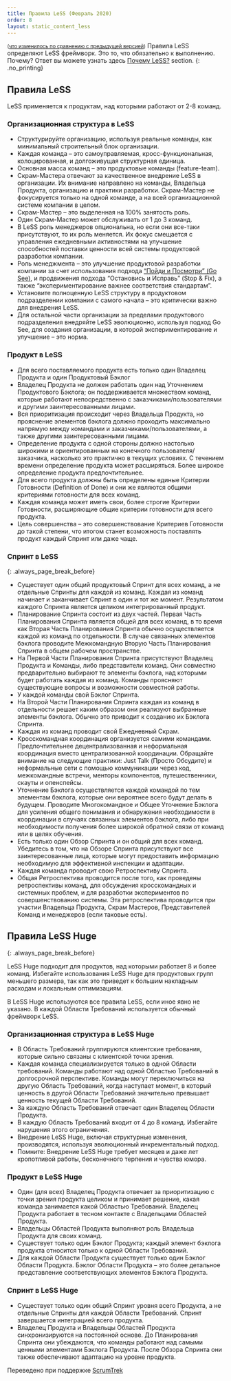 ```yaml
---
title: Правила LeSS (Февраль 2020)
order: 8
layout: static_content_less
---
```


<small>([что изменилось по сравнению с предыдущей версией](/less/rules/rules-changes.html))</small>
Правила LeSS определяют LeSS фреймворк. Это то, что обязательно к выполнению. Почему? Ответ вы можете узнать здесь [Почему LeSS?](../framework/why-less.html) section.
{: .no_printing}

## Правила LeSS

LeSS применяется к продуктам, над которыми работают от 2-8 команд.

### Организационная структура в LeSS

* Структурируйте организацию, используя реальные команды, как минимальный строительный блок организации.
* Каждая команда – это самоуправляемая, кросс-функциональная, колоцированная, и долгоживущая структурная единица.
* Основная масса команд – это продуктовые команды (feature-team).
* Скрам-Мастера отвечают за качественное внедрение LeSS в организации. Их внимание направлено на команды, Владельца Продукта, организацию и практики разработки. Скрам-Мастер не фокусируется только на одной команде, а на всей организационной системе компании в целом.
* Скрам-Мастер – это выделенная на 100% занятость роль.
* Один Скрам-Мастер может обслуживать от 1 до 3 команд.
* В LeSS роль менеджеров опциональна, но если они все-таки присутствуют, то их роль меняется. Их фокус смещается с управления ежедневными активностями на улучшение способностей поставки ценности всей системы продуктовой разработки компании.
* Роль менеджмента – это улучшение продуктовой разработки компании за счет использования подхода [“Пойди и Посмотри” (Go See)](/ru/less/principles/continuous-improvement-towards-perfection.html#пойди-и-посмотри), и продвижения подхода “Остановись и Исправь” (Stop & Fix), а также “экспериментирование важнее соответствия стандартам”.  
* Установите полноценную LeSS структуру в продуктовом подразделении компании с самого начала – это критически важно для внедрения LeSS.
* Для остальной части организации за пределами продуктового подразделения внедряйте LeSS эволюционно, используя подход Go See, для создания организации, в которой экспериментирование и улучшение – это норма.

### Продукт в LeSS

* Для всего поставляемого продукта есть только один Владелец Продукта и один Продуктовый Бэклог
* Владелец Продукта не должен работать один над Уточнением Продуктового Бэклога; он поддерживается множеством команд, которые работают непосредственно с заказчиками/пользователями и другими заинтересованными лицами.
* Вся приоритизация происходит через Владельца Продукта, но прояснение элементов бэклога должно проходить максимально напрямую между командами и заказчиками/пользователями, а также другими заинтересованными лицами.
* Определение продукта с одной стороны должно настолько широкими и ориентированным на конечного пользователя/заказчика, насколько это практично в текущих условиях. С течением времени определение продукта может расширяться. Более широкое определение продукта предпочтительнее.
* Для всего продукта должны быть определены единые Критерии Готовности (Definition of Done) и они же являются общими критериями готовности для всех команд.
* Каждая команда может иметь свои, более строгие Критерии Готовности, расширяющие общие критерии готовности для всего продукта.
* Цель совершенства – это совершенствование Критериев Готовности до такой степени, что итогом станет возможность поставлять продукт каждый Спринт или даже чаще.

### Спринт в LeSS
{: .always_page_break_before}

* Существует один общий продуктовый Спринт для всех команд, а не отдельные Спринты для каждой из команд. Каждая из команд начинает и заканчивает Спринт в один и тот же момент. Результатом каждого Спринта является целиком интегрированный продукт.
* Планирование Спринта состоит из двух частей. Первая Часть Планирования Спринта является общей для всех команд, в то время как Вторая Часть Планирования Спринта обычно осуществляется каждой из команд по отдельности. В случае связанных элементов бэклога проводите Межкомандную Вторую Часть Планирования Спринта в общем рабочем пространстве.
* На Первой Части Планирования Спринта присутствуют Владелец Продукта и Команды, либо представители команд. Они совместно предварительно выбирают те элементы бэклога, над которыми будет работать каждая из команд. Команды проясняют существующие вопросы и возможности совместной работы.
* У каждой команды свой Бэклог Спринта.
* На Второй Части Планирования Спринта каждая из команд в отдельности решает каким образом они реализуют выбранные элементы бэклога. Обычно это приводит к созданию их Бэклога Спринта.
* Каждая из команд проводит свой Ежедневный Скрам.
* Кросскомандная координация организуется самими командами. Предпочтительнее децентрализованная и неформальная координация вместо централизованной координации. Обращайте внимание на следующие практики: Just Talk (Просто Обсудите) и неформальные сети с помощью коммуникации через код, межкомандные встречи, менторы компонентов, путешественники, скауты и опенспейсы.
* Уточнение Бэклога осуществляется каждой командой по тем элементам бэклога, которые они вероятнее всего будут делать в будущем. Проводите Многокомандное и Общее Уточнение Бэклога для усиления общего понимания и обнаружения необходимости в координации в случаях связанных элементов бэклога, либо при необходимости получения более широкой обратной связи от команд или в целях обучения.
* Есть только один Обзор Спринта и он общий для всех команд. Убедитесь в том, что на Обзоре Спринта присутствуют все заинтересованные лица, которые могут предоставить информацию необходимую для эффективной инспекции и адаптации.
* Каждая команда проводит свою Ретроспективу Спринта.
* Общая Ретроспектива проводится после того, как проведены ретроспективы команд, для обсуждения кросскомандных и системных проблем, и для разработки экспериментов по совершенствованию системы. Эта ретроспектива проводится при участии Владельца Продукта, Скрам Мастеров, Представителей Команд и менеджеров (если таковые есть).

## Правила LeSS Huge
{: .always_page_break_before}

LeSS Huge подходит для продуктов, над которыми работает 8 и более команд. Избегайте использования LeSS Huge для продуктовых групп меньшего размера, так как это приведет к большим накладным расходам и локальным оптимизациям.

В LeSS Huge используются все правила LeSS, если иное явно не указано. В каждой Области Требований используется обычный фреймворк LeSS.

### Организационная структура в LeSS Huge

* В Область Требований группируются клиентские требования, которые сильно связаны с клиентской точки зрения.
* Каждая команда специализируется только в одной Области требований. Команды работают над одной Областью Требований в долгосрочной перспективе. Команды могут переключиться на другую Область Требований, когда наступает момент, в который ценность в другой Области Требований значительно превышает ценность текущей Области Требований.
* За каждую Область Требований отвечает один Владелец Области Продукта.
* В каждую Область Требований входит от 4 до 8 команд. Избегайте нарушения этого ограничения.
* Внедрение LeSS Huge, включая структурные изменения, производятся, используя эволюционный инкрементальный подход.
* Помните: Внедрение LeSS Huge требует месяцев и даже лет кропотливой работы, бесконечного терпения и чувства юмора.

### Продукт в LeSS Huge

* Один (для всех) Владелец Продукта отвечает за приоритизацию с точки зрения продукта целиком и принимает решение, какая команда занимается какой Областью Требований. Владелец Продукта работает в тесном контакте с Владельцами Областей Продукта.
* Владельцы Областей Продукта выполняют роль Владельца Продукта для своих команд.
* Существует только один Бэклог Продукта; каждый элемент бэклога продукта относится только к одной Области Требований.
* Для каждой Области Продукта существует только один Бэклог Области Продукта. Бэклог Области Продукта – это более детальное представление соответствующих элементов Бэклога Продукта.

### Спринт в LeSS Huge

* Существует только один общий Спринт уровня всего Продукта, а не отдельные Спринты для каждой Области Требований. Спринт завершается интеграцией всего продукта.
* Владелец Продукта и Владельцы Областей Продукта синхронизируются на постоянной основе. До Планирования Спринта они убеждаются, что команды работают над самыми ценными элементами Бэклога Продукта. После Обзора Спринта они также обеспечивают адаптацию на уровне продукта.

Переведено при поддержке [ScrumTrek](http://scrumtrek.ru/)
